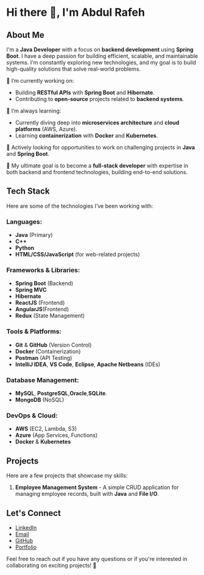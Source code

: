 # Hi there 👋, I'm Abdul Rafeh

## About Me
I'm a **Java Developer** with a focus on **backend development** using **Spring Boot**. I have a deep passion for building efficient, scalable, and maintainable systems. I'm constantly exploring new technologies, and my goal is to build high-quality solutions that solve real-world problems.

🔭 I’m currently working on:
- Building **RESTful APIs** with **Spring Boot** and **Hibernate**.
- Contributing to **open-source** projects related to **backend systems**.

🌱 I’m always learning:
- Currently diving deep into **microservices architecture** and **cloud platforms** (AWS, Azure).
- Learning **containerization** with **Docker** and **Kubernetes**.

💼 Actively looking for opportunities to work on challenging projects in **Java** and **Spring Boot**.

🎯 My ultimate goal is to become a **full-stack developer** with expertise in both backend and frontend technologies, building end-to-end solutions.

## Tech Stack
Here are some of the technologies I’ve been working with:

### Languages:
- **Java** (Primary)
- **C++**
- **Python**
- **HTML/CSS/JavaScript** (for web-related projects)

### Frameworks & Libraries:
- **Spring Boot** (Backend)
- **Spring MVC**
- **Hibernate**
- **ReactJS** (Frontend)
- **AngularJS**(Frontend)
- **Redux** (State Management)

### Tools & Platforms:
- **Git** & **GitHub** (Version Control)
- **Docker** (Containerization)
- **Postman** (API Testing)
- **IntelliJ IDEA**, **VS Code**, **Eclipse**, **Apache Netbeans** (IDEs)

### Database Management:
- **MySQL**, **PostgreSQL**,**Oracle**,**SQLite**.
- **MongoDB** (NoSQL)

### DevOps & Cloud:
- **AWS** (EC2, Lambda, S3)
- **Azure** (App Services, Functions)
- **Docker** & **Kubernetes**

## Projects
Here are a few projects that showcase my skills:

1. **Employee Management System** - A simple CRUD application for managing employee records, built with **Java** and **File I/O**.

## Let's Connect
- [LinkedIn](https://www.linkedin.com/in/rafay-memon-522b38244/)
- [Email](mailto:rafeh3782@gmail.com)
- [GitHub](https://github.com/Rafay-Memon)
- [Portfolio](https://rafay-folio.netlify.app/)

Feel free to reach out if you have any questions or if you're interested in collaborating on exciting projects! 🤝

